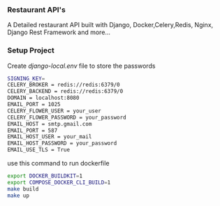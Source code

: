 ### Restaurant API's
A Detailed restaurant API built with Django, Docker,Celery,Redis, Nginx, Django Rest Framework and more...

### Setup Project
Create *django-local.env* file to store the passwords

```bash
SIGNING_KEY=
CELERY_BROKER = redis://redis:6379/0
CELERY_BACKEND = redis://redis:6379/0
DOMAIN = localhost:8080
EMAIL_PORT = 1025 
CELERY_FLOWER_USER = your_user
CELERY_FLOWER_PASSWORD = your_password
EMAIL_HOST = smtp.gmail.com
EMAIL_PORT = 587
EMAIL_HOST_USER = your_mail
EMAIL_HOST_PASSWORD = your_password
EMAIL_USE_TLS = True
```

use this command to run dockerfile
```bash
export DOCKER_BUILDKIT=1
export COMPOSE_DOCKER_CLI_BUILD=1
make build
make up
